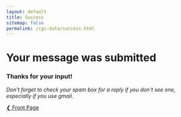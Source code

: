```yaml
---
layout: default
title: Success
sitemap: false
permalink: /cgi-data/success.html
---
```


<div class="row">
<div class="col-md-8" markdown="1">

# Your message was submitted

### Thanks for your input!

_Don't forget to check your spam box for a reply if you don't see one, especially if you use gmail._

<a href="/" class="btn btn-info" role="button">&#10094; Front Page</a>

</div>
</div>
